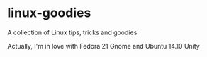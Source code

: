 # linux-goodies
A collection of Linux tips, tricks and goodies

Actually, I'm in love with Fedora 21 Gnome and Ubuntu 14.10 Unity
